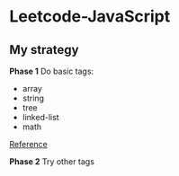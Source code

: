 # Leetcode-JavaScript

## My strategy

**Phase 1**
Do basic tags:

- array
- string
- tree
- linked-list
- math

[Reference](https://www.zhihu.com/question/36738189)

**Phase 2**
Try other tags
